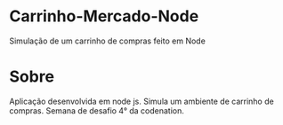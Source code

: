 # Carrinho-Mercado-Node
Simulação de um carrinho de compras feito em Node

# Sobre 
Aplicação desenvolvida em node js.
Simula um ambiente de carrinho de compras.
Semana de desafio 4° da codenation.
